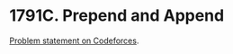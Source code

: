 # 1791C. Prepend and Append

[Problem statement on Codeforces](https://codeforces.com/problemset/problem/1791/C?locale=en).